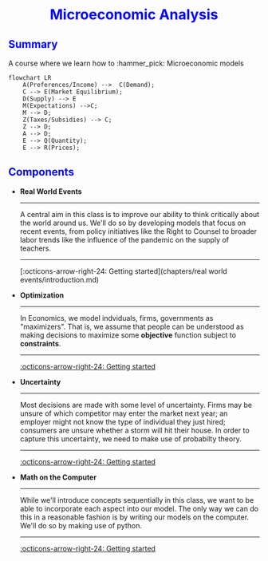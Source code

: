<h1 style="text-align: center;color:blue;font-weight:bold;">Microeconomic Analysis</h1>

<h2 style="text-align: left;color:blue;font-weight:bold;">Summary</h2>

A course where we learn how to :hammer_pick: Microeconomic models 

```mermaid
flowchart LR
    A(Preferences/Income) -->  C(Demand);
    C --> E(Market Equilibrium);
    D(Supply) --> E
    M(Expectations) -->C;
    M --> D;
    Z(Taxes/Subsidies) --> C;
    Z --> D;
    A --> D;
    E --> Q(Quantity);
    E --> R(Prices);
```

<h2 style="text-align: left;color:blue;font-weight:bold;">Components</h2>

<div class="grid cards" markdown>

-   __Real World Events__

    ---

    A central aim in this class is to improve our ability to think critically about the world around us. We'll do so by developing models that focus on recent events, from policy initiatives like the Right to Counsel to broader labor trends like the influence of the pandemic on the supply of teachers.

    ---
    [:octicons-arrow-right-24: Getting started](chapters/real world events/introduction.md)

-   __Optimization__

    ---

    In Economics, we model indviduals, firms, governments as "maximizers". That is, 
    we assume that people can be understood as making decisions to maximize some **objective** function subject to **constraints**.

    ---
    [:octicons-arrow-right-24: Getting started](chapters/optimization/introduction.md)

-   __Uncertainty__

    ---

    Most decisions are made with some level of uncertainty. Firms may be unsure of which competitor may enter the market next year; an employer might not know the type of individual they just hired; consumers are unsure whether a storm will hit their house. In order to capture this uncertainty, we need to make use of probabilty theory.

    ---
    [:octicons-arrow-right-24: Getting started](chapters/Uncertainty/introduction.md)


-   __Math on the Computer__

    ---

    While we'll introduce concepts sequentially in this class, we want to be able to incorporate each aspect into our model. The only way we can do this in a reasonable fashion is by writing our models on the computer. We'll do so by making use of python. 
    
    ---
    [:octicons-arrow-right-24: Getting started](#)

</div>




<!-- 
<div class="grid cards" markdown>

- Real World
- Model
- Solver

</div> -->

  
<!-- 
### **Schedule**

| Date      | Topic | Assignments| 
| :----:  |    :----:   |       :----:  | 
| 09/07   | [Course Overview](overview/overview.md), [Why Model](./chapters/why_model.md) |  |
| 09/09   | [Constraints (1)](./chapters/constraints/constraints_overview.md) |  |
| 09/14   | [Constraints (2)](./chapters/constraints/budget_contraints.md) | Posted Problem Set One |
| 09/16   | [Constraints (3)](./chapters/constraints/exploring_choice.md) |  |
| 09/19   | [Intro Uncertainty](./chapters/constraints/uncertainty.md) |  |
| 09/21   | [Utility (1)](./chapters/objectives/utility.md) |  |
| 09/23   | [Utility (2)](./chapters/objectives/utility.md) | Problem Set One Due  |
| 09/26   | Implicit Functions & Differentiation |  |
| 09/28   | [Technology](./chapters/objectives/production_constraints.md) |  |
| 09/30   | [Profit ](./chapters/objectives/profit.md)  | Draft of Written Response Due  | 
| 10/03   | [Solving Models](./chapters/solving_models.md) | Problem Set Two Posted| 
| 10/05   | Profit Maximization | | 
| 10/07   | [Consumer Heterogeneity](./chapters/slides/conumers.md) | | 
| 10/11   | Midterm Review | | 
| 10/12   | Midterm | | 
| 10/14   | [Demand](./chapters/applications/demand.md) | |
| 10/17   | [Comparative Statics](./chapters/comparative_statics.md) | |
| 10/19   | [Optimal Policy](./chapters/slides/optimal_policy.md)| |
| 10/21   | [Game Theory (1)](./chapters/applications/game%20theory.md) | |
| 10/24   | [Choice Uncertainty (1)](./chapters/slides/choice_uncertainty.md) | [Problem Set 3](https://github.com/pharringtonp19/mecon/blob/main/notebooks/problem_sets/assignments/Problem_Set_Three.ipynb) | 
| 10/26   | [Choice Uncertainty (2)](./chapters/slides/choice_uncertainty.md) | | 
| 10/28   | [Game Theory (2)](./chapters/applications/game%20theory.md) | |
|10/31 | [Math on the Computer](https://github.com/pharringtonp19/mecon/blob/main/notebooks/Problem_Set_4_Preparation.ipynb) |  [Problem Set 4](https://github.com/pharringtonp19/mecon/blob/main/notebooks/problem_sets/assignments/Problem_Set_Four.ipynb) | 
| 11/02   | [Choice Uncertainty (3)](./chapters/slides/choice_uncertainty.md) | | 
| 11/04   | [Choice Uncertainty (4)](./chapters/slides/choice_uncertainty.md) | | 
|11/07 | [Asymmetric Information (1)](./chapters/markets/information.md) |  [Problem Set 5](https://github.com/pharringtonp19/mecon/blob/main/notebooks/problem_sets/assignments/Design_Your_Own_Market_Correction.ipynb) | 
| 11/09  | [Mathematics of Equilibrium](./chapters/markets/information.md) | | 
| 11/11  | [Asymmetric Information (2)](./chapters/markets/information.md) || 
| 11/14  | [Asymmetric Information (3)](./chapters/markets/information.md) | | 
| 11/16  | [Asymmetric Information (4)](./chapters/markets/information.md) || 
| 11/18  | Midterm Review || 
| 11/21  | Midterm | |  -->


